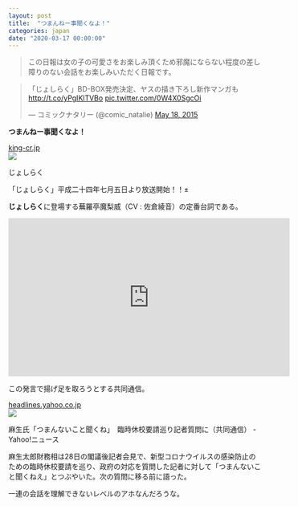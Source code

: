 ```yaml
---
layout: post
title:  "つまんねー事聞くなよ！"
categories: japan
date: "2020-03-17 00:00:00"
---
```


> この日報は女の子の可愛さをお楽しみ頂くため邪魔にならない程度の差し障りのない会話をお楽しみいただく日報です。

<blockquote class="twitter-tweet tw-align-center"><p lang="ja" dir="ltr">「じょしらく」BD-BOX発売決定、ヤスの描き下ろし新作マンガも <a href="http://t.co/yPgIKlTVBo">http://t.co/yPgIKlTVBo</a> <a href="http://t.co/0W4X0SgcOi">pic.twitter.com/0W4X0SgcOi</a></p>&mdash; コミックナタリー (@comic_natalie) <a href="https://twitter.com/comic_natalie/status/600269623569743872?ref_src=twsrc%5Etfw">May 18, 2015</a></blockquote> <script async src="https://platform.twitter.com/widgets.js" charset="utf-8"></script>

**つまんねー事聞くなよ！**


<div class="card">
  <a href="http://king-cr.jp/special/joshiraku/top.html"></a>
  <div class="card__header">
    <a href="http://king-cr.jp/special/joshiraku/top.html">king-cr.jp</a>
  </div>
  <div class="card__image">
    <img src="http://king-cr.jp/special/joshiraku/images/joshiraku.gif">
  </div>
  <div class="card__title">
    <p>じょしらく</p>
  </div>
  <div class="card__description">
    <p>「じょしらく」平成二十四年七月五日より放送開始！！±</p>
  </div>
</div>


**じょしらく**に登場する蕪羅亭魔梨威（CV : 佐倉綾音）の定番台詞である。

<div class="google">
<iframe width="560" height="315" src="https://www.youtube.com/embed/_pu-PuITZrI" frameborder="0" allow="accelerometer; autoplay; encrypted-media; gyroscope; picture-in-picture" allowfullscreen></iframe>
</div>

この発言で揚げ足を取ろうとする共同通信。


<div class="card">
  <a href="https://headlines.yahoo.co.jp/hl?a=20200228-00000136-kyodonews-soci"></a>
  <div class="card__header">
    <a href="https://headlines.yahoo.co.jp/hl?a=20200228-00000136-kyodonews-soci">headlines.yahoo.co.jp</a>
  </div>
  <div class="card__image">
    <img src="https://s.yimg.jp/images/jpnews/cre/common/all/images/fbico_ogp_1200x630.png">
  </div>
  <div class="card__title">
    <p>麻生氏「つまんないこと聞くね」　臨時休校要請巡り記者質問に（共同通信） - Yahoo!ニュース</p>
  </div>
  <div class="card__description">
    <p>麻生太郎財務相は28日の閣議後記者会見で、新型コロナウイルスの感染防止のための臨時休校要請を巡り、政府の対応を質問した記者に対して「つまんないこと聞くねえ」とつぶやいた。次の質問に移る前に語った。　</p>
  </div>
</div>


一連の会話を理解できないレベルのアホなんだろうな。

